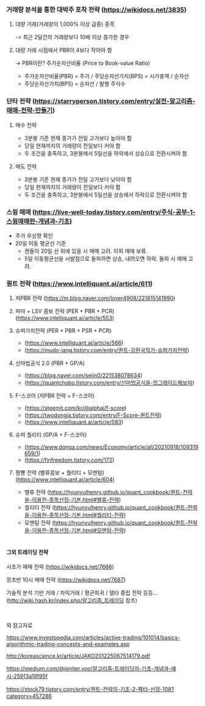 ### 거래량 분석을 통한 대박주 포착 전략 (https://wikidocs.net/3835)

1) 대량 거래(거래량이 1,000% 이상 급증) 종목

   -> 최근 2달간의 거래량보다 10배 이상 증가한 경우

2) 대량 거래 시점에서 PBR이 4보다 작아야 함

   -> PBR이란? 주가순자산비율 (Price to Book-value Ratio)

   - 주가순자산비율(PBR) = 주가 / 주당순자산가치(BPS) = 시가총액 / 순자산
   - 주당순자산가치(BPS) = 순자산 / 발행 주식수 

### 단타 전략 (https://starryperson.tistory.com/entry/실전-알고리즘-매매-전략-만들기)

1. 매수 전략
   - 3분봉 기준 현재 종가가 전일 고가보다 높아야 함
   - 당일 현재까지의 거래량이 전일보다 커야 함
   - 두 조건을 충족하고, 3분봉에서 5일선을 하락에서 상승으로 전환시켜야 함

2. 매도 전략
   - 3분봉 기준 현재 종가가 전일 고가보다 낮아야 함
   - 당일 현재까지의 거래량이 전일보다 커야 함
   - 두 조건을 충족하고, 3분봉에서 5일선을 상승에서 하락으로 전환시켜야 함

### 스윙 매매 (https://live-well-today.tistory.com/entry/주식-공부-1-스윙매매란-개념과-기초)

- 주가 우상향 확인
- 20일 이동 평균선 기준
  - 캔들이 20일 선 위에 있을 시 매매 고려. 이외 매매 보류.
  - 5일 이동평균선을 시발점으로 돌파하면 상승, 내려오면 하락. 돌파 시 매매 고려.

### 퀀트 전략 (https://www.intelliquant.ai/article/611)

1. 저PBR 전략 (https://m.blog.naver.com/lover4908/221815141990)

2. 파마 + LSV 콤보 전략 (PER + PBR + PCR) (https://www.intelliquant.ai/article/553)

3. 슈퍼가치전략 (PER + PBR + PSR + PCR) 

   - (https://www.intelliquant.ai/article/566)
   - (https://mudo-jang.tistory.com/entry/퀀트-강환국작가-슈퍼가치전략)

4. 신마법공식 2.0 (PBR + GP/A) 

   - (https://blog.naver.com/sejin0/221538078634)
   - (https://quantchobo.tistory.com/entry/신마법공식을-업그레이드해보자)

5. F-스코어 (저PBR 전략 + F-스코어) 

   - (https://steemit.com/kr/@alphaj/f-score)
   - (https://twodongja.tistory.com/entry/F-Score-퀀트전략)
   - (https://www.intelliquant.ai/article/583)

6. 슈퍼 퀄리티 (GP/A + F-스코어)

   - (https://www.donga.com/news/Economy/article/all/20210918/109319659/1)
   - (https://finfreedom.tistory.com/172)

7. 짬뽕 전략 (밸류콤보 + 퀄리티 + 모멘텀) (https://www.intelliquant.ai/article/604)

   - 밸류 전략 (https://hyunyulhenry.github.io/quant_cookbook/퀀트-전략을-이용한-종목선정-기본.html#밸류-전략)
   - 퀄리티 전략 (https://hyunyulhenry.github.io/quant_cookbook/퀀트-전략을-이용한-종목선정-기본.html#퀄리티-전략)
   - 모멘텀 전략 (https://hyunyulhenry.github.io/quant_cookbook/퀀트-전략을-이용한-종목선정-기본.html#모멘텀-전략)

   

   </br>

#### 그외 트레이딩 전략

시초가 매매 전략 (https://wikidocs.net/7686)

장초반 10시 매매 전략 (https://wikidocs.net/7687)

기술적 분석 기반 거래 / 차익거래 / 평균회귀 / 델타 중립 전략 등등... (http://wiki.hash.kr/index.php/알고리즘_트레이딩 참조) 

</br>

외 참고자료

https://www.investopedia.com/articles/active-trading/101014/basics-algorithmic-trading-concepts-and-examples.asp

http://koreascience.kr/article/JAKO201225067514179.pdf

https://medium.com/@igniter.yoo/알고리즘-트레이딩의-기초-개념과-예시-25913a19f95f

https://stock79.tistory.com/entry/퀀트-전략의-기초-2-팩터-선정-108?category=457286